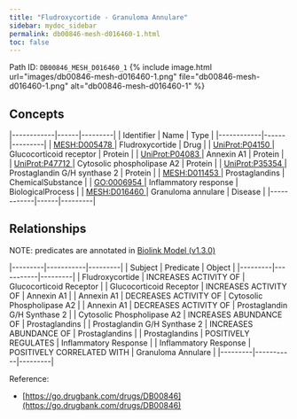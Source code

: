 ```yaml
---
title: "Fludroxycortide - Granuloma Annulare"
sidebar: mydoc_sidebar
permalink: db00846-mesh-d016460-1.html
toc: false 
---
```



Path ID: `DB00846_MESH_D016460_1`
{% include image.html url="images/db00846-mesh-d016460-1.png" file="db00846-mesh-d016460-1.png" alt="db00846-mesh-d016460-1" %}

## Concepts

|------------|------|---------|
| Identifier | Name | Type    |
|------------|------|---------|
| <a href="https://identifiers.org/MESH:D005478">MESH:D005478 </a> | Fludroxycortide | Drug |
| <a href="https://identifiers.org/UniProt:P04150">UniProt:P04150 </a> | Glucocorticoid receptor | Protein |
| <a href="https://identifiers.org/UniProt:P04083">UniProt:P04083 </a> | Annexin A1 | Protein |
| <a href="https://identifiers.org/UniProt:P47712">UniProt:P47712 </a> | Cytosolic phospholipase A2 | Protein |
| <a href="https://identifiers.org/UniProt:P35354">UniProt:P35354 </a> | Prostaglandin G/H synthase 2 | Protein |
| <a href="https://identifiers.org/MESH:D011453">MESH:D011453 </a> | Prostaglandins | ChemicalSubstance |
| <a href="https://identifiers.org/GO:0006954">GO:0006954 </a> | Inflammatory response | BiologicalProcess |
| <a href="https://identifiers.org/MESH:D016460">MESH:D016460 </a> | Granuloma annulare | Disease |
|------------|------|---------|

## Relationships


NOTE: predicates are annotated in <a href="https://github.com/biolink/biolink-model/releases/tag/v1.3.0">Biolink Model (v1.3.0)</a>

|---------|-----------|---------|
| Subject | Predicate | Object  |
|---------|-----------|---------|
| Fludroxycortide | INCREASES ACTIVITY OF | Glucocorticoid Receptor |
| Glucocorticoid Receptor | INCREASES ACTIVITY OF | Annexin A1 |
| Annexin A1 | DECREASES ACTIVITY OF | Cytosolic Phospholipase A2 |
| Annexin A1 | DECREASES ACTIVITY OF | Prostaglandin G/H Synthase 2 |
| Cytosolic Phospholipase A2 | INCREASES ABUNDANCE OF | Prostaglandins |
| Prostaglandin G/H Synthase 2 | INCREASES ABUNDANCE OF | Prostaglandins |
| Prostaglandins | POSITIVELY REGULATES | Inflammatory Response |
| Inflammatory Response | POSITIVELY CORRELATED WITH | Granuloma Annulare |
|---------|-----------|---------|

Reference: 
  - [https://go.drugbank.com/drugs/DB00846](https://go.drugbank.com/drugs/DB00846)
